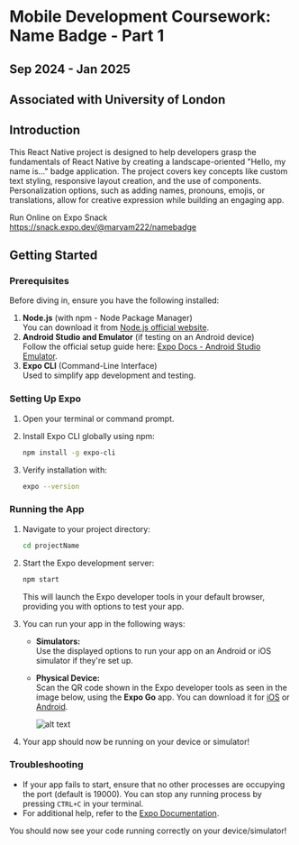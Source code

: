 # Mobile Development Coursework: Name Badge - Part 1

## Sep 2024 - Jan 2025

## Associated with University of London

## Introduction

This React Native project is designed to help developers grasp the fundamentals of React Native by creating a landscape-oriented "Hello, my name is..." badge application. The project covers key concepts like custom text styling, responsive layout creation, and the use of components. Personalization options, such as adding names, pronouns, emojis, or translations, allow for creative expression while building an engaging app.

Run Online on Expo Snack https://snack.expo.dev/@maryam222/namebadge

## Getting Started

### Prerequisites

Before diving in, ensure you have the following installed:
1. **Node.js** (with npm - Node Package Manager)  
   You can download it from [Node.js official website](https://nodejs.org/).  
2. **Android Studio and Emulator** (if testing on an Android device)  
   Follow the official setup guide here: [Expo Docs - Android Studio Emulator](https://docs.expo.dev/workflow/android-studio-emulator/).  
3. **Expo CLI** (Command-Line Interface)  
   Used to simplify app development and testing.

### Setting Up Expo

1. Open your terminal or command prompt.
2. Install Expo CLI globally using npm:

   ```bash
   npm install -g expo-cli
   ```

3. Verify installation with:

   ```bash
   expo --version
   ```

### Running the App

1. Navigate to your project directory:

   ```bash
   cd projectName
   ```

2. Start the Expo development server:

   ```bash
   npm start
   ```

   This will launch the Expo developer tools in your default browser, providing you with options to test your app.

3. You can run your app in the following ways:
   - **Simulators:**  
     Use the displayed options to run your app on an Android or iOS simulator if they're set up.  
   - **Physical Device:**  
     Scan the QR code shown in the Expo developer tools as seen in the image below, using the **Expo Go** app. You can download it for [iOS](https://apps.apple.com/app/expo-go/id982107779) or [Android](https://play.google.com/store/apps/details?id=host.exp.exponent).

     ![alt text](image.png)

4. Your app should now be running on your device or simulator!

### Troubleshooting

- If your app fails to start, ensure that no other processes are occupying the port (default is 19000). You can stop any running process by pressing `CTRL+C` in your terminal.
- For additional help, refer to the [Expo Documentation](https://docs.expo.dev/).

You should now see your code running correctly on your device/simulator!